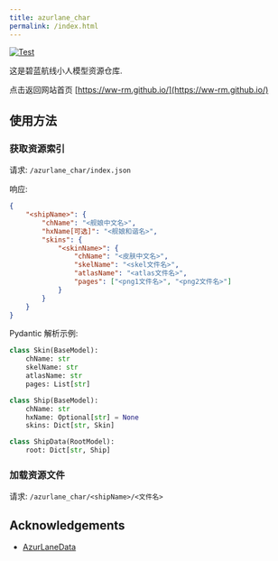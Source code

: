 ```yaml
---
title: azurlane_char
permalink: /index.html
---
```


[![Test](https://github.com/ww-rm/azurlane_char/actions/workflows/test.yaml/badge.svg)](https://github.com/ww-rm/azurlane_char/actions/workflows/test.yaml)

这是碧蓝航线小人模型资源仓库.

点击返回网站首页 [https://ww-rm.github.io/](https://ww-rm.github.io/)

## 使用方法

### 获取资源索引

请求: `/azurlane_char/index.json`

响应:

```json
{
    "<shipName>": {
        "chName": "<舰娘中文名>",
        "hxName[可选]": "<舰娘和谐名>",
        "skins": {
            "<skinName>": {
                "chName": "<皮肤中文名>",
                "skelName": "<skel文件名>",
                "atlasName": "<atlas文件名>",
                "pages": ["<png1文件名>", "<png2文件名>"]
            }
        }
    }
}
```

Pydantic 解析示例:

```python
class Skin(BaseModel):
    chName: str
    skelName: str
    atlasName: str
    pages: List[str]

class Ship(BaseModel):
    chName: str
    hxName: Optional[str] = None
    skins: Dict[str, Skin]

class ShipData(RootModel):
    root: Dict[str, Ship]
```

### 加载资源文件

请求: `/azurlane_char/<shipName>/<文件名>`

## Acknowledgements

- [AzurLaneData](https://github.com/AzurLaneTools/AzurLaneData)
